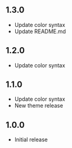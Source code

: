 ## 1.3.0

- Update color syntax
- Update README.md

## 1.2.0

- Update color syntax 

## 1.1.0

- Update color syntax
- New theme release 

## 1.0.0

- Initial release

